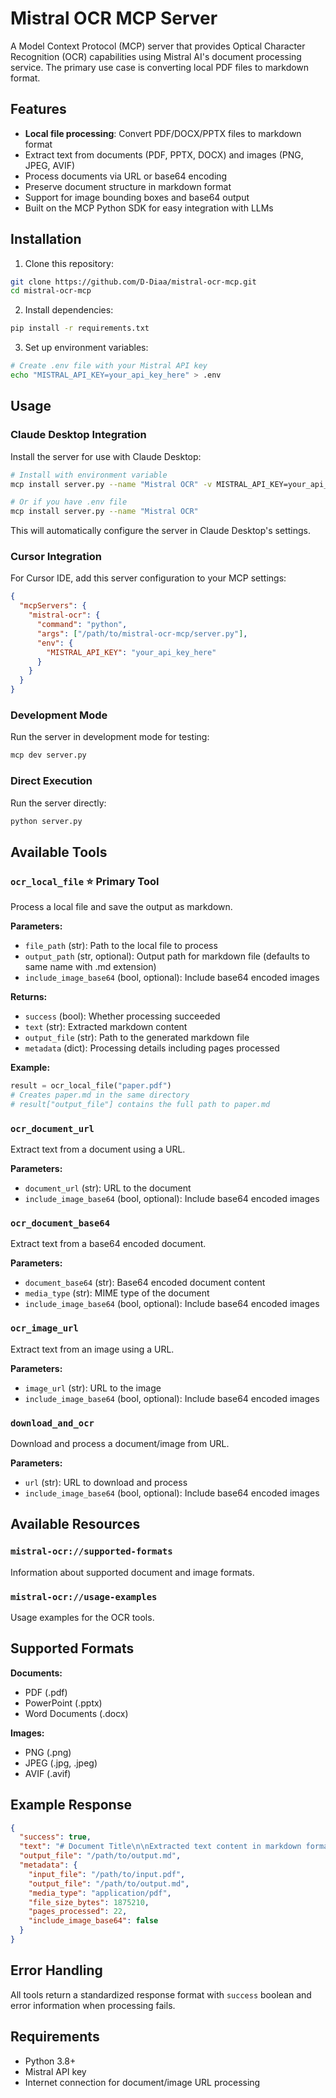 # Mistral OCR MCP Server

A Model Context Protocol (MCP) server that provides Optical Character Recognition (OCR) capabilities using Mistral AI's document processing service. The primary use case is converting local PDF files to markdown format.

## Features

- **Local file processing**: Convert PDF/DOCX/PPTX files to markdown format
- Extract text from documents (PDF, PPTX, DOCX) and images (PNG, JPEG, AVIF)
- Process documents via URL or base64 encoding
- Preserve document structure in markdown format
- Support for image bounding boxes and base64 output
- Built on the MCP Python SDK for easy integration with LLMs

## Installation

1. Clone this repository:
```bash
git clone https://github.com/D-Diaa/mistral-ocr-mcp.git
cd mistral-ocr-mcp
```

2. Install dependencies:
```bash
pip install -r requirements.txt
```

3. Set up environment variables:
```bash
# Create .env file with your Mistral API key
echo "MISTRAL_API_KEY=your_api_key_here" > .env
```

## Usage

### Claude Desktop Integration

Install the server for use with Claude Desktop:

```bash
# Install with environment variable
mcp install server.py --name "Mistral OCR" -v MISTRAL_API_KEY=your_api_key_here

# Or if you have .env file
mcp install server.py --name "Mistral OCR"
```

This will automatically configure the server in Claude Desktop's settings.

### Cursor Integration

For Cursor IDE, add this server configuration to your MCP settings:

```json
{
  "mcpServers": {
    "mistral-ocr": {
      "command": "python",
      "args": ["/path/to/mistral-ocr-mcp/server.py"],
      "env": {
        "MISTRAL_API_KEY": "your_api_key_here"
      }
    }
  }
}
```

### Development Mode

Run the server in development mode for testing:

```bash
mcp dev server.py
```

### Direct Execution

Run the server directly:

```bash
python server.py
```

## Available Tools

### `ocr_local_file` ⭐ **Primary Tool**
Process a local file and save the output as markdown.

**Parameters:**
- `file_path` (str): Path to the local file to process
- `output_path` (str, optional): Output path for markdown file (defaults to same name with .md extension)
- `include_image_base64` (bool, optional): Include base64 encoded images

**Returns:**
- `success` (bool): Whether processing succeeded
- `text` (str): Extracted markdown content
- `output_file` (str): Path to the generated markdown file
- `metadata` (dict): Processing details including pages processed

**Example:**
```python
result = ocr_local_file("paper.pdf")
# Creates paper.md in the same directory
# result["output_file"] contains the full path to paper.md
```

### `ocr_document_url`
Extract text from a document using a URL.

**Parameters:**
- `document_url` (str): URL to the document
- `include_image_base64` (bool, optional): Include base64 encoded images

### `ocr_document_base64`
Extract text from a base64 encoded document.

**Parameters:**
- `document_base64` (str): Base64 encoded document content
- `media_type` (str): MIME type of the document
- `include_image_base64` (bool, optional): Include base64 encoded images

### `ocr_image_url`
Extract text from an image using a URL.

**Parameters:**
- `image_url` (str): URL to the image
- `include_image_base64` (bool, optional): Include base64 encoded images

### `download_and_ocr`
Download and process a document/image from URL.

**Parameters:**
- `url` (str): URL to download and process
- `include_image_base64` (bool, optional): Include base64 encoded images

## Available Resources

### `mistral-ocr://supported-formats`
Information about supported document and image formats.

### `mistral-ocr://usage-examples`
Usage examples for the OCR tools.

## Supported Formats

**Documents:**
- PDF (.pdf)
- PowerPoint (.pptx)
- Word Documents (.docx)

**Images:**
- PNG (.png)
- JPEG (.jpg, .jpeg)
- AVIF (.avif)

## Example Response

```json
{
  "success": true,
  "text": "# Document Title\n\nExtracted text content in markdown format...",
  "output_file": "/path/to/output.md",
  "metadata": {
    "input_file": "/path/to/input.pdf",
    "output_file": "/path/to/output.md",
    "media_type": "application/pdf",
    "file_size_bytes": 1875210,
    "pages_processed": 22,
    "include_image_base64": false
  }
}
```

## Error Handling

All tools return a standardized response format with `success` boolean and error information when processing fails.

## Requirements

- Python 3.8+
- Mistral API key
- Internet connection for document/image URL processing